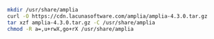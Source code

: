 ﻿```sh
mkdir /usr/share/amplia
curl -O https://cdn.lacunasoftware.com/amplia/amplia-4.3.0.tar.gz
tar xzf amplia-4.3.0.tar.gz -C /usr/share/amplia
chmod -R a=,u+rwX,go+rX /usr/share/amplia
```
